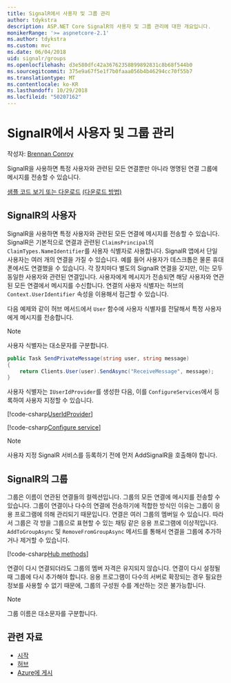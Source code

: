 ```yaml
---
title: SignalR에서 사용자 및 그룹 관리
author: tdykstra
description: ASP.NET Core SignalR의 사용자 및 그룹 관리에 대한 개요입니다.
monikerRange: '>= aspnetcore-2.1'
ms.author: tdykstra
ms.custom: mvc
ms.date: 06/04/2018
uid: signalr/groups
ms.openlocfilehash: d3e580dfc42a36762358899892831c8b68f544b0
ms.sourcegitcommit: 375e9a67f5e1f7b0faaa056b4b46294cc70f55b7
ms.translationtype: MT
ms.contentlocale: ko-KR
ms.lasthandoff: 10/29/2018
ms.locfileid: "50207162"
---
```

# <a name="manage-users-and-groups-in-signalr"></a>SignalR에서 사용자 및 그룹 관리

작성자: [Brennan Conroy](https://github.com/BrennanConroy)

SignalR을 사용하면 특정 사용자와 관련된 모든 연결뿐만 아니라 명명된 연결 그룹에 메시지를 전송할 수 있습니다.

[샘플 코드 보기 또는 다운로드](https://github.com/aspnet/Docs/tree/master/aspnetcore/signalr/groups/sample/) [(다운로드 방법)](xref:index#how-to-download-a-sample)

## <a name="users-in-signalr"></a>SignalR의 사용자

SignalR을 사용하면 특정 사용자와 관련된 모든 연결에 메시지를 전송할 수 있습니다. SignalR은 기본적으로 연결과 관련된 `ClaimsPrincipal`의 `ClaimTypes.NameIdentifier`를 사용자 식별자로 사용합니다. SignalR 앱에서 단일 사용자는 여러 개의 연결을 가질 수 있습니다. 예를 들어 사용자가 데스크톱은 물론 휴대폰에서도 연결했을 수 있습니다. 각 장치마다 별도의 SignalR 연결을 갖지만, 이는 모두 동일한 사용자와 관련된 연결입니다. 사용자에게 메시지가 전송되면 해당 사용자와 연관된 모든 연결에서 메시지를 수신합니다. 연결의 사용자 식별자는 허브의 `Context.UserIdentifier` 속성을 이용해서 접근할 수 있습니다.

다음 예제와 같이 허브 메서드에서 `User` 함수에 사용자 식별자를 전달해서 특정 사용자에게 메시지를 전송합니다.

> [!NOTE]
> 사용자 식별자는 대소문자를 구분합니다.

```csharp
public Task SendPrivateMessage(string user, string message)
{
    return Clients.User(user).SendAsync("ReceiveMessage", message);
}
```

사용자 식별자는 `IUserIdProvider`를 생성한 다음, 이를 `ConfigureServices`에서 등록하여 사용자 지정할 수 있습니다.

[!code-csharp[UserIdProvider](groups/sample/customuseridprovider.cs?range=4-10)]

[!code-csharp[Configure service](groups/sample/startup.cs?range=21-22,39-42)]

> [!NOTE]
> 사용자 지정 SignalR 서비스를 등록하기 전에 먼저 AddSignalR을 호출해야 합니다.

## <a name="groups-in-signalr"></a>SignalR의 그룹

그룹은 이름이 연관된 연결들의 컬렉션입니다. 그룹의 모든 연결에 메시지를 전송할 수 있습니다. 그룹이 연결이나 다수의 연결에 전송하기에 적합한 방식인 이유는 그룹이 응용 프로그램에 의해 관리되기 때문입니다. 연결은 여러 그룹의 멤버일 수 있습니다. 따라서 그룹은 각 방을 그룹으로 표현할 수 있는 채팅 같은 응용 프로그램에 이상적입니다. `AddToGroupAsync` 및 `RemoveFromGroupAsync` 메서드를 통해서 연결을 그룹에 추가하거나 제거할 수 있습니다.

[!code-csharp[Hub methods](groups/sample/hubs/chathub.cs?range=15-27)]

연결이 다시 연결되더라도 그룹의 멤버 자격은 유지되지 않습니다. 연결이 다시 설정될 때 그룹에 다시 추가해야 합니다. 응용 프로그램이 다수의 서버로 확장되는 경우 필요한 정보를 사용할 수 없기 때문에, 그룹의 구성원 수를 계산하는 것은 불가능합니다.

> [!NOTE]
> 그룹 이름은 대소문자를 구분합니다.

## <a name="related-resources"></a>관련 자료

* [시작](xref:tutorials/signalr)
* [허브](xref:signalr/hubs)
* [Azure에 게시](xref:signalr/publish-to-azure-web-app)
